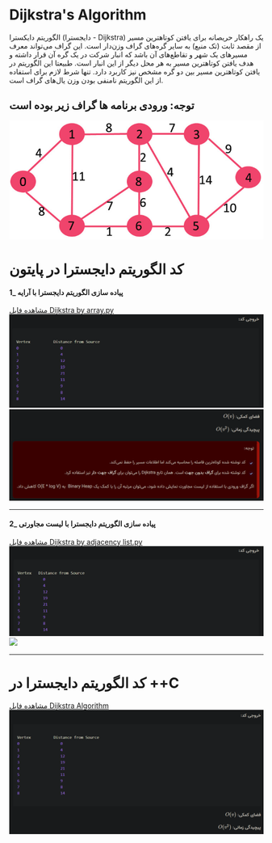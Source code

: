 # Dijkstra's Algorithm

الگوریتم دایکسترا (دایجسترا - Dijkstra) یک راهکار حریصانه برای یافتن کوتاهترین مسیر از مقصد ثابت (تک منبع) به سایر گره‌های گراف وزن‌دار است. این گراف می‌تواند معرف مسیرهای یک شهر و تقاطع‌های آن باشد که انبار شرکت در یک گره آن قرار داشته و هدف یافتن کوتاهترین مسیر به هر محل دیگر از این انبار است. طبیعتا این الگوریتم در یافتن کوتاهترین مسیر بین دو گره مشخص نیز کاربرد دارد. تنها شرط لازم برای استفاده از این الگوریتم نامنفی بودن وزن یال‌های گراف است.

## توجه: ورودی برنامه ها گراف زیر بوده است

![](https://github.com/AliBinary/Dijkstra-Algorithm/blob/assets/graph.png)

# کد الگوریتم دایجسترا در پایتون

#### 1_ پیاده سازی الگوریتم دایجسترا با آرایه
[مشاهده فایل Dijkstra by array.py](https://github.com/AliBinary/Dijkstra-Algorithm/blob/main/Dijkstra%20by%20array.py)
![](https://github.com/AliBinary/Dijkstra-Algorithm/blob/assets/Dijkstra%20by%20array.png)
![](https://github.com/AliBinary/Dijkstra-Algorithm/blob/assets/Dijkstra%20by%20array%20(2).png)

***

#### 2_ پیاده سازی الگوریتم دایجسترا با لیست مجاورتی
[مشاهده فایل Dijkstra by adjacency list.py](https://github.com/AliBinary/Dijkstra-Algorithm/blob/main/Dijkstra%20by%20adjacency%20list.py)
![](https://github.com/AliBinary/Dijkstra-Algorithm/blob/assets/Dijkstra%20by%20adjacency%20list.png)
![](https://github.com/AliBinary/Dijkstra-Algorithm/blob/assets/Dijkstra%20by%20adjacency%20list(2).png)

***

# کد الگوریتم دایجسترا در ++C
[مشاهده فایل Dijkstra Algorithm](https://github.com/AliBinary/Dijkstra-Algorithm/blob/main/Dijkstra%20Algorithm.cpp)
![](https://github.com/AliBinary/Dijkstra-Algorithm/blob/assets/Dijkstra%20Algorithm%20cpp.png)
